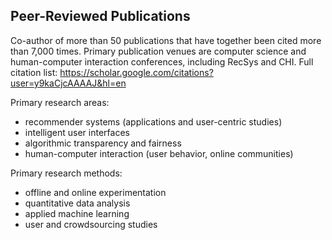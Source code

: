 Peer-Reviewed Publications
--------------------------

Co-author of more than 50 publications that have together been cited more than 7,000 times.
Primary publication venues are computer science and human-computer interaction conferences, including RecSys and CHI.
Full citation list: <https://scholar.google.com/citations?user=y9kaCjcAAAAJ&hl=en>

Primary research areas:

* recommender systems (applications and user-centric studies)
* intelligent user interfaces
* algorithmic transparency and fairness
* human-computer interaction (user behavior, online communities)

Primary research methods:

* offline and online experimentation
* quantitative data analysis
* applied machine learning
* user and crowdsourcing studies
